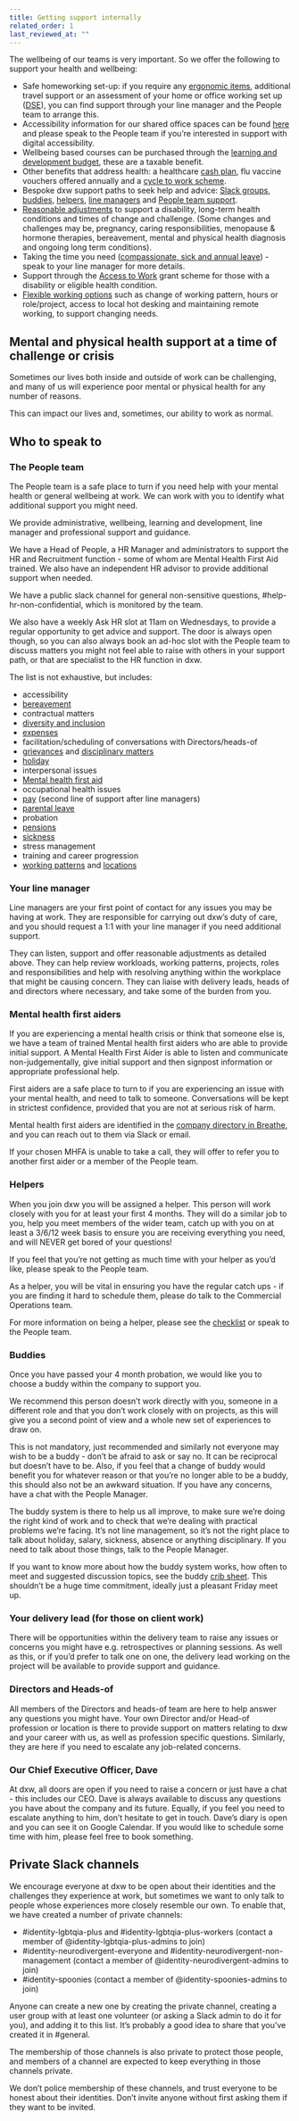```yaml
---
title: Getting support internally
related_order: 1
last_reviewed_at: ""
--- 
```


The wellbeing of our teams is very important. So we offer the following to support your health and wellbeing:

* Safe homeworking set-up: if you require any [ergonomic items](/staff-handbook/pay-pension-and-benefits/benefits/home-office-equipment/), additional travel support or an assessment of your home or office working set up ([DSE](https://www.hse.gov.uk/msd/dse/)), you can find support through your line manager and the People team to arrange this.
* Accessibility information for our shared office spaces can be found [here](/guides/office-accessibility) and please speak to the People team if you’re interested in support with digital accessibility.
* Wellbeing based courses can be purchased through the [learning and development budget](/staff-handbook/learning-and-development/how-to-use-your-learning-and-development-allowance/), these are a taxable benefit.
* Other benefits that address health: a healthcare [cash plan](/staff-handbook/pay-pension-and-benefits/benefits/cash-plan/), flu vaccine vouchers offered annually and a [cycle to work scheme](/staff-handbook/pay-pension-and-benefits/benefits/cycle-to-work-scheme/).
* Bespoke dxw support paths to seek help and advice: [Slack groups](https://docs.google.com/document/d/1rIHYqFdEWSmjkUyScx-tIpoFrICO1hG7-SDnSLOR3JM/edit), [buddies](#buddies), [helpers](#helpers), [line managers](#your-line-manager) and [People team support](#the-people-team).
* [Reasonable adjustments](/staff-handbook/policies-and-procedures/inclusion-diversity-equality/#reasonable-adjustments) to support a disability, long-term health conditions and times of change and challenge. (Some changes and challenges may be, pregnancy, caring responsibilities, menopause & hormone therapies, bereavement, mental and physical health diagnosis and ongoing long term conditions).
* Taking the time you need ([compassionate, sick and annual leave](/staff-handbook/leave/)) - speak to your line manager for more details.
* Support through the [Access to Work](https://www.gov.uk/access-to-work) grant scheme for those with a disability or eligible health condition.
* [Flexible working options](/staff-handbook/flexible-working/) such as change of working pattern, hours or role/project, access to local hot desking and maintaining remote working, to support changing needs.

## Mental and physical health support at a time of challenge or crisis

Sometimes our lives both inside and outside of work can be challenging, and many of us will experience poor mental or physical health for any number of reasons.

This can impact our lives and, sometimes, our ability to work as normal.

## Who to speak to

### The People team

The People team is a safe place to turn if you need help with your mental health or general wellbeing at work. We can work with you to identify what additional support you might need.

We provide administrative, wellbeing, learning and development, line manager and professional support and guidance.

We have a Head of People, a HR Manager and administrators to support the HR and Recruitment function - some of whom are Mental Health First Aid trained. We also have an independent HR advisor to provide additional support when needed.

We have a public slack channel for general non-sensitive questions, #help-hr-non-confidential, which is monitored by the team.

We also have a weekly Ask HR slot at 11am on Wednesdays, to provide a regular opportunity to get advice and support. The door is always open though, so you can also always book an ad-hoc slot with the People team to discuss matters you might not feel able to raise with others in your support path, or that are specialist to the HR function in dxw.

The list is not exhaustive, but includes:

* accessibility
* [bereavement](/staff-handbook/leave/compassionate-leave/)
* contractual matters
* [diversity and inclusion](/staff-handbook/policies-and-procedures/inclusion-diversity-equality/)
* [expenses](/staff-handbook/claiming-expenses/)
* facilitation/scheduling of conversations with Directors/heads-of
* [grievances](/staff-handbook/policies-and-procedures/grievances/) and [disciplinary matters](/staff-handbook/policies-and-procedures/disciplinary-procedure/)
* [holiday](/staff-handbook/leave/holiday/)
* interpersonal issues
* [Mental health first aid](#mental-health-first-aiders)
* occupational health issues
* [pay](/staff-handbook/policies-and-procedures/pay-policy/) (second line of support after line managers)
* [parental leave](/staff-handbook/policies-and-procedures/parental-leave-policy/)
* probation
* [pensions](/staff-handbook/pay-pension-and-benefits/pension/)
* [sickness](/staff-handbook/policies-and-procedures/sickness-policy/)
* stress management
* training and career progression
* [working patterns](/staff-handbook/flexible-working/) and [locations](/staff-handbook/when-and-where-you-work/)

### Your line manager

Line managers are your first point of contact for any issues you may be having at work. They are responsible for carrying out dxw’s duty of care, and you should request a 1:1 with your line manager if you need additional support.

They can listen, support and offer reasonable adjustments as detailed above. They can help review workloads, working patterns, projects, roles and responsibilities and help with resolving anything within the workplace that might be causing concern. They can liaise with delivery leads, heads of and directors where necessary, and take some of the burden from you.

### Mental health first aiders

If you are experiencing a mental health crisis or think that someone else is, we have a team of trained Mental health first aiders who are able to provide initial support. A Mental Health First Aider is able to listen and communicate non-judgementally, give initial support and then signpost information or appropriate professional help.

First aiders are a safe place to turn to if you are experiencing an issue with your mental health, and need to talk to someone. Conversations will be kept in strictest confidence, provided that you are not at serious risk of harm.

Mental health first aiders are identified in the [company directory in Breathe](https://hr.breathehr.com/employees/directory?name=&company_department_id=&company_division_id=&mh=true), and you can reach out to them via Slack or email.

If your chosen MHFA is unable to take a call, they will offer to refer you to another first aider or a member of the People team.

### Helpers

When you join dxw you will be assigned a helper. This person will work closely with you for at least your first 4 months. They will do a similar job to you, help you meet members of the wider team, catch up with you on at least a 3/6/12 week basis to ensure you are receiving everything you need, and will NEVER get bored of your questions!

If you feel that you’re not getting as much time with your helper as you’d like, please speak to the People team.

As a helper, you will be vital in ensuring you have the regular catch ups - if you are finding it hard to schedule them, please do talk to the Commercial Operations team.

For more information on being a helper, please see the
[checklist](https://docs.google.com/document/d/1QPv7Mg7TTlt_OyLRtstAtPQBcId-ct-uTbWqYnso2jI)
or speak to the People team.

### Buddies

Once you have passed your 4 month probation, we would like you to choose a buddy within the company to support you.

We recommend this person doesn’t work directly with you, someone in a different role and that you don’t work closely with on projects, as this will give you a second point of view and a whole new set of experiences to draw on.

This is not mandatory, just recommended and similarly not everyone may wish to be a buddy - don’t be afraid to ask or say no. It can be reciprocal but doesn’t have to be. Also, if you feel that a change of buddy would benefit you for whatever reason or that you’re no longer able to be a buddy, this should also not be an awkward situation. If you have any concerns, have a chat with the People Manager.

The buddy system is there to help us all improve, to make sure we’re doing the right kind of work and to check that we’re dealing with practical problems we’re facing. It’s not line management, so it’s not the right place to talk about holiday, salary, sickness, absence or anything disciplinary. If you need to talk about those things, talk to the People Manager.

If you want to know more about how the buddy system works, how often to meet and suggested discussion topics, see the buddy [crib sheet](https://docs.google.com/document/d/1PBKwPLFsGWUUzeYAObcFLQJyTPknkLhm2HrbuHwxelU/edit?usp=sharing). This shouldn’t be a huge time commitment, ideally just a pleasant Friday meet up.

### Your delivery lead (for those on client work)

There will be opportunities within the delivery team to raise any issues or concerns you might have e.g. retrospectives or planning sessions. As well as this, or if you’d prefer to talk one on one, the delivery lead working on the project will be available to provide support and guidance.

### Directors and Heads-of

All members of the Directors and heads-of team are here to help answer any questions you might have. Your own Director and/or Head-of profession or location is there to provide support on matters relating to dxw and your career with us, as well as profession specific questions. Similarly, they are here if you need to escalate any job-related concerns.

### Our Chief Executive Officer, Dave

At dxw, all doors are open if you need to raise a concern or just have a chat - this includes our CEO. Dave is always available to discuss any questions you have about the company and its future. Equally, if you feel you need to escalate anything to him, don’t hesitate to get in touch. Dave’s diary is open and you can see it on Google Calendar. If you would like to schedule some time with him, please feel free to book something.

## Private Slack channels

We encourage everyone at dxw to be open about their identities and the challenges they experience at work, but sometimes we want to only talk to people whose experiences more closely resemble our own. To enable that, we have created a number of private channels:

* #identity-lgbtqia-plus and #identity-lgbtqia-plus-workers (contact a member of @identity-lgbtqia-plus-admins to join)
* #identity-neurodivergent-everyone and #identity-neurodivergent-non-management (contact a member of @identity-neurodivergent-admins to join)
* #identity-spoonies (contact a member of @identity-spoonies-admins to join)

Anyone can create a new one by creating the private channel, creating a user group with at least one volunteer (or asking a Slack admin to do it for you), and adding it to this list. It’s probably a good idea to share that you’ve created it in #general.

The membership of those channels is also private to protect those people, and members of a channel are expected to keep everything in those channels private.

We don’t police membership of these channels, and trust everyone to be honest about their identities. Don’t invite anyone without first asking them if they want to be invited.
